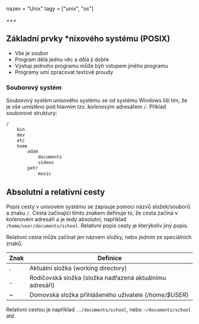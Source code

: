 nazev = "Unix"
tagy = ["unix", "os"]

+++
## Základní prvky \*nixového systému (POSIX)

- Vše je soubor
- Program dělá jednu věc a dělá jí dobře
- Výstup jednoho programu může býti vstupem jiného programu
- Programy umí zpracovat textové proudy

### Souborový systém

Souborový systém unixového systému se od systému Windows liší tím, že je vše umístěno pod hlavním tzv. *kořenovým* adresářem `/`. Příklad souborové struktury:

```sh
/
	bin
	dev
	etc
	home
		adam
			documents
			videos
		petr
			music
```

## Absolutní a relativní cesty

Popis cesty v unixovém systému se zapisuje pomocí názvů složek/souborů a znaku `/`. Cesta začínající tímto znakem definuje to, že cesta začíná v kořenovém adresáři a je tedy absolutní, například `/home/user/documents/school`. Relativní popis cesty je kterýkoliv jiný popis.

Relativní cesta může začínat jen názvem složky, nebo jedním ze speciálních znaků:

Znak | Definice
-|-
. | Aktuální složka (working directory)
.. | Rodičovská složka (složka nadřazená aktuálnímu adresáři)
~ | Domovská složka přihlášeného uživatele (*/home/$USER*)

Relativní cestou je například `../documents/school`, nebo `~/documents/school` atd.

